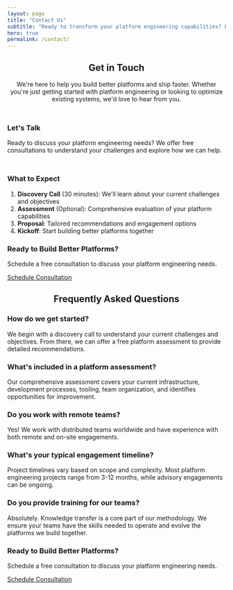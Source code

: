 ```yaml
---
layout: page
title: "Contact Us"
subtitle: "Ready to transform your platform engineering capabilities? Let's discuss how we can help."
hero: true
permalink: /contact/
---
```



<section class="section">
<div class="container">
<h2 style="text-align: center;"><strong>Get in Touch</strong></h2>

<p style="text-align: center; font-size: var(--font-size-lg); margin-bottom: 3rem;">We're here to help you build better platforms and ship faster. Whether you're just getting started with platform engineering or looking to optimize existing systems, we'd love to hear from you.</p>

<div class="grid grid-2 gap-8 my-12">

<div class="card">
<h3>Let's Talk</h3>

<p>Ready to discuss your platform engineering needs? We offer free consultations to understand your challenges and explore how we can help.</p>

<div style="display: flex; gap: 1.5rem; margin-top: 1.5rem;">
  <a href="mailto:hello@platformbuilds.org" style="color: #2563eb; text-decoration: none;" title="Send us an email">
    <i class="fas fa-envelope" style="font-size: 1.5rem;"></i>
  </a>
  <a href="tel:+918977903949" style="color: #2563eb; text-decoration: none;" title="Call us">
    <i class="fas fa-phone" style="font-size: 1.5rem;"></i>
  </a>
</div>
</div>

<div class="card">
<h3>What to Expect</h3>

<ol>
<li><strong>Discovery Call</strong> (30 minutes): We'll learn about your current challenges and objectives</li>
<li><strong>Assessment</strong> (Optional): Comprehensive evaluation of your platform capabilities</li>
<li><strong>Proposal</strong>: Tailored recommendations and engagement options</li>
<li><strong>Kickoff</strong>: Start building better platforms together</li>
</ol>
</div>

</div>
</div>
</section>

<section class="section">
<div class="container">
<div class="bg-gray-50 border border-gray-200 rounded-lg p-8 my-8 text-center">
<h3 class="text-2xl font-bold text-gray-900 mb-4">Ready to Build Better Platforms?</h3>
<p class="text-gray-600 mb-6">
Schedule a free consultation to discuss your platform engineering needs.
</p>
<a href="mailto:hello@platformbuilds.org?subject=Platform Engineering Consultation" class="btn btn-primary">
Schedule Consultation
</a>
</div>
</div>
</section>

<section class="section" style="background-color: var(--bg-secondary);">
<div class="container">
<h2 style="text-align: center;"><strong>Frequently Asked Questions</strong></h2>

<div class="grid grid-1 gap-6 my-8">

<div class="card">
<h3>How do we get started?</h3>
<p>We begin with a discovery call to understand your current challenges and objectives. From there, we can offer a free platform assessment to provide detailed recommendations.</p>
</div>

<div class="card">
<h3>What's included in a platform assessment?</h3>
<p>Our comprehensive assessment covers your current infrastructure, development processes, tooling, team organization, and identifies opportunities for improvement.</p>
</div>

<div class="card">
<h3>Do you work with remote teams?</h3>
<p>Yes! We work with distributed teams worldwide and have experience with both remote and on-site engagements.</p>
</div>

<div class="card">
<h3>What's your typical engagement timeline?</h3>
<p>Project timelines vary based on scope and complexity. Most platform engineering projects range from 3-12 months, while advisory engagements can be ongoing.</p>
</div>

<div class="card">
<h3>Do you provide training for our teams?</h3>
<p>Absolutely. Knowledge transfer is a core part of our methodology. We ensure your teams have the skills needed to operate and evolve the platforms we build together.</p>
</div>

</div>
</div>
</section>

<section class="section">
<div class="container">
<div class="bg-gray-50 border border-gray-200 rounded-lg p-8 my-8 text-center">
<h3 class="text-2xl font-bold text-gray-900 mb-4">Ready to Build Better Platforms?</h3>
<p class="text-gray-600 mb-6">
Schedule a free consultation to discuss your platform engineering needs.
</p>
<a href="mailto:hello@platformbuilds.org?subject=Platform Engineering Consultation" class="btn btn-primary">
Schedule Consultation
</a>
</div>
</div>
</section>
